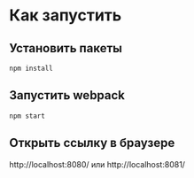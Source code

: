 # Как запустить
## Установить пакеты
```
npm install
```
## Запустить webpack
```
npm start
```
## Открыть ссылку в браузере
http://localhost:8080/ или http://localhost:8081/
